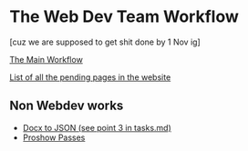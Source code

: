 # The Web Dev Team Workflow
[cuz we are supposed to get shit done by 1 Nov ig]

[The Main Workflow](tasks.md)

[List of all the pending pages in the website](pages.md)

## Non Webdev works
- [Docx to JSON (see point 3 in tasks.md)](tasks.md#pure-tech)
- [Proshow Passes](nonweb/pass.md)

